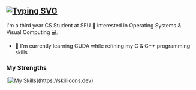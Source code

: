 ## [![Typing SVG](https://readme-typing-svg.demolab.com?font=Fira+Code&pause=1000&color=187bcd&width=435&lines=hi+i'm+Adam+Siergiej!+👋)](https://git.io/typing-svg)

I'm a third year CS Student at SFU 🦝 interested in Operating Systems & Visual Computing 💻. <br> 
- 🌱 I'm currently learning CUDA while refining my C & C++ programming skills
  
### My Strengths
[![My Skills](https://skillicons.dev/icons?i=c,cpp,python,flask,react,git,js,html,css,)](https://skillicons.dev)



<!--
**ComradeAdash/ComradeAdash** is a ✨ _special_ ✨ repository because its `README.md` (this file) appears on your GitHub profile.

Here are some ideas to get you started:

- 🔭 I’m currently working on ...
- 🌱 I’m currently learning ...
- 👯 I’m looking to collaborate on ...
- 🤔 I’m looking for help with ...
- 💬 Ask me about ...
- 📫 How to reach me: ...
- 😄 Pronouns: ...
- ⚡ Fun fact: ...
-->
